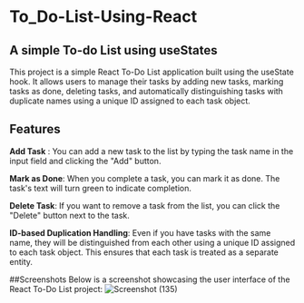 # To_Do-List-Using-React
## A simple To-do List using useStates
This project is a simple React To-Do List application built using the useState hook. It allows users to manage their tasks by adding new tasks, marking tasks as done, deleting tasks, and automatically distinguishing tasks with duplicate names using a unique ID assigned to each task object.

## Features
**Add Task** : You can add a new task to the list by typing the task name in the input field and clicking the "Add" button.

**Mark as Done**: When you complete a task, you can mark it as done. The task's text will turn green to indicate completion.

**Delete Task**: If you want to remove a task from the list, you can click the "Delete" button next to the task.

**ID-based Duplication Handling**: Even if you have tasks with the same name, they will be distinguished from each other using a unique ID assigned to each task object. This ensures that each task is treated as a separate entity.

##Screenshots
Below is a screenshot showcasing the user interface of the React To-Do List project:
![Screenshot (135)](https://github.com/adi7pranav/To_Do-List-Using-React/assets/84617438/518f7c03-1eea-4595-ade6-6b7f21bf65f6)

